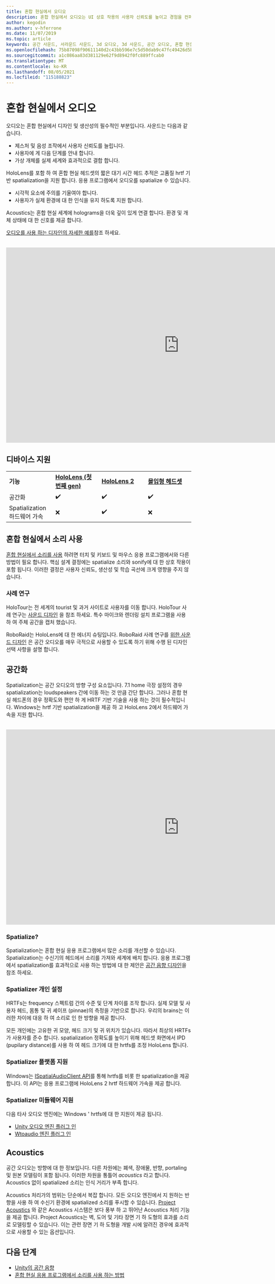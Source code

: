 ```yaml
---
title: 혼합 현실에서 오디오
description: 혼합 현실에서 오디오는 UI 상호 작용의 사용자 신뢰도를 높이고 경험을 컨퍼런스 수 있습니다.
author: kegodin
ms.author: v-hferrone
ms.date: 11/07/2019
ms.topic: article
keywords: 공간 사운드, 서라운드 사운드, 3d 오디오, 3d 사운드, 공간 오디오, 혼합 현실 헤드셋, windows mixed reality 헤드셋, 가상 현실 헤드셋, HoloLens, mrtk, 혼합 현실 Toolkit, 사례 연구, acoustics
ms.openlocfilehash: 75b87098f90611140d2c43bb596e7c5d50dab9c47fc49426d5bcbbe0095c3847
ms.sourcegitcommit: a1c086aa83d381129e62f9d8942f0fc889ffcab0
ms.translationtype: MT
ms.contentlocale: ko-KR
ms.lasthandoff: 08/05/2021
ms.locfileid: "115188823"
---
```

# <a name="audio-in-mixed-reality"></a>혼합 현실에서 오디오

오디오는 혼합 현실에서 디자인 및 생산성의 필수적인 부분입니다. 사운드는 다음과 같습니다.
* 제스처 및 음성 조작에서 사용자 신뢰도를 늘립니다.
* 사용자에 게 다음 단계를 안내 합니다.
* 가상 개체를 실제 세계와 효과적으로 결합 합니다.

HoloLens를 포함 하 여 혼합 현실 헤드셋의 짧은 대기 시간 헤드 추적은 고품질 hrtf 기반 spatialization을 지원 합니다. 응용 프로그램에서 오디오를 spatialize 수 있습니다.
* 시각적 요소에 주의를 기울여야 합니다.
* 사용자가 실제 환경에 대 한 인식을 유지 하도록 지원 합니다.

Acoustics는 혼합 현실 세계에 holograms을 더욱 깊이 있게 연결 합니다. 환경 및 개체 상태에 대 한 신호를 제공 합니다.

[오디오를 사용 하는 디자인의 자세한 예를](spatial-sound-design.md)참조 하세요.

<br>

<iframe width="940" height="530" src="https://www.youtube.com/embed/PTPvx7mDon4" frameborder="0" allow="accelerometer; autoplay; encrypted-media; gyroscope; picture-in-picture" allowfullscreen></iframe>

## <a name="device-support"></a>디바이스 지원

<table>
    <colgroup>
    <col width="25%" />
    <col width="25%" />
    <col width="25%" />
    <col width="25%" />
    </colgroup>
    <tr>
        <td><strong>기능</strong></td>
        <td><a href="/hololens/hololens1-hardware"><strong>HoloLens (첫 번째 gen)</strong></a></td>
        <td><a href="https://docs.microsoft.com/hololens/hololens2-hardware"><strong>HoloLens 2</strong></td>
        <td><a href="../discover/immersive-headset-hardware-details.md"><strong>몰입형 헤드셋</strong></a></td>
    </tr>
     <tr>
        <td>공간화</td>
        <td>✔️</td>
        <td>✔️</td>
        <td>✔️</td>
    </tr>
     <tr>
        <td>Spatialization 하드웨어 가속</td>
        <td>❌</td>
        <td>✔️</td>
        <td>❌</td>
    </tr>
</table>

## <a name="use-of-sounds-in-mixed-reality"></a>혼합 현실에서 소리 사용

[혼합 현실에서 소리를 사용](spatial-sound-design.md) 하려면 터치 및 키보드 및 마우스 응용 프로그램에서와 다른 방법이 필요 합니다. 핵심 설계 결정에는 spatialize 소리와 sonify에 대 한 상호 작용이 포함 됩니다. 이러한 결정은 사용자 신뢰도, 생산성 및 학습 곡선에 크게 영향을 주지 않습니다.

### <a name="case-studies"></a>사례 연구

HoloTour는 전 세계의 tourist 및 과거 사이트로 사용자를 이동 합니다. HoloTour 사례 연구는 [사운드 디자인](case-study-spatial-sound-design-for-holotour.md) 을 참조 하세요. 특수 마이크와 렌더링 설치 프로그램을 사용 하 여 주체 공간을 캡처 했습니다.

RoboRaid는 HoloLens에 대 한 에너지 슈팅입니다. RoboRaid 사례 연구를 [위한 사운드 디자인](case-study-using-spatial-sound-in-roboraid.md) 은 공간 오디오를 매우 극적으로 사용할 수 있도록 하기 위해 수행 된 디자인 선택 사항을 설명 합니다.

## <a name="spatialization"></a>공간화

Spatialization는 공간 오디오의 방향 구성 요소입니다. 7.1 home 극장 설정의 경우 spatialization는 loudspeakers 간에 이동 하는 것 만큼 간단 합니다. 그러나 혼합 현실 헤드폰의 경우 정확도와 편안 하 게 HRTF 기반 기술을 사용 하는 것이 필수적입니다. Windows는 hrtf 기반 spatialization을 제공 하 고 HoloLens 2에서 하드웨어 가속을 지원 합니다.

<br>

<iframe width="940" height="530" src="https://www.youtube.com/embed/aB3TDjYklmo" frameborder="0" allow="accelerometer; autoplay; encrypted-media; gyroscope; picture-in-picture" allowfullscreen></iframe>

### <a name="should-i-spatialize"></a>Spatialize?

Spatialization는 혼합 현실 응용 프로그램에서 많은 소리를 개선할 수 있습니다. Spatialization는 수신기의 헤드에서 소리를 가져와 세계에 배치 합니다. 응용 프로그램에서 spatialization를 효과적으로 사용 하는 방법에 대 한 제안은 [공간 음향 디자인](spatial-sound-design.md)을 참조 하세요.

### <a name="spatializer-personalization"></a>Spatializer 개인 설정

HRTFs는 frequency 스펙트럼 간의 수준 및 단계 차이를 조작 합니다. 실제 모델 및 사용자 헤드, 몸통 및 귀 셰이프 (pinnae)의 측정을 기반으로 합니다. 우리의 brains는 이러한 차이에 대응 하 여 소리로 인 한 방향을 제공 합니다.

모든 개인에는 고유한 귀 모양, 헤드 크기 및 귀 위치가 있습니다. 따라서 최상의 HRTFs가 사용자를 준수 합니다. spatialization 정확도를 높이기 위해 헤드셋 화면에서 IPD (pupilary distance)를 사용 하 여 헤드 크기에 대 한 hrtfs를 조정 HoloLens 합니다.

### <a name="spatializer-platform-support"></a>Spatializer 플랫폼 지원

Windows는 [ISpatialAudioClient API](/windows/win32/coreaudio/spatial-sound)를 통해 hrtfs를 비롯 한 spatialization을 제공 합니다. 이 API는 응용 프로그램에 HoloLens 2 hrtf 하드웨어 가속을 제공 합니다.

### <a name="spatializer-middleware-support"></a>Spatializer 미들웨어 지원

다음 타사 오디오 엔진에는 Windows ' hrtfs에 대 한 지원이 제공 됩니다.
* [Unity 오디오 엔진 플러그 인](../develop/unity/spatial-sound-in-unity.md)
* [Wtoaudio 엔진 플러그 인](https://www.audiokinetic.com/products/plug-ins/msspatial/)

## <a name="acoustics"></a>Acoustics

공간 오디오는 방향에 대 한 정보입니다. 다른 차원에는 폐색, 장애물, 반향, portaling 및 원본 모델링이 포함 됩니다. 이러한 차원을 통틀어 *acoustics* 라고 합니다. Acoustics 없이 spatialized 소리는 인식 거리가 부족 합니다.

Acoustics 처리가의 범위는 단순에서 복잡 합니다. 모든 오디오 엔진에서 지 원하는 반향을 사용 하 여 수신기 환경에 spatialized 소리를 푸시할 수 있습니다. [Project Acoustics](/gaming/acoustics/what-is-acoustics) 와 같은 Acoustics 시스템은 보다 풍부 하 고 뛰어난 Acoustics 처리 기능을 제공 합니다. Project Acoustics는 벽, 도어 및 기타 장면 기 하 도형의 효과를 소리로 모델링할 수 있습니다. 이는 관련 장면 기 하 도형을 개발 시에 알려진 경우에 효과적으로 사용할 수 있는 옵션입니다.

## <a name="next-steps"></a>다음 단계

- [Unity의 공간 음향](../develop/unity/spatial-sound-in-unity.md)
- [혼합 현실 응용 프로그램에서 소리를 사용 하는 방법](spatial-sound-design.md)